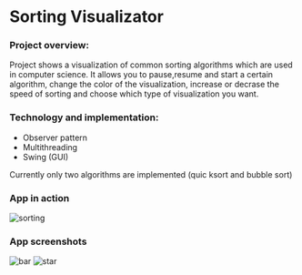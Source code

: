 # Sorting Visualizator

### Project overview:
Project shows a visualization of common sorting algorithms which are used in computer science. It allows you to pause,resume and start a certain algorithm, 
change the color of the visualization, increase or decrase the speed of sorting and choose which type of visualization you want.

### Technology and implementation:
- Observer pattern
- Multithreading
- Swing (GUI)

Currently only two algorithms are implemented (quic ksort and bubble sort)

### App in action
![sorting](https://user-images.githubusercontent.com/54250129/88316010-69220300-cd17-11ea-9bb3-c4b8ce5a58cf.gif)


### App screenshots
![bar](https://user-images.githubusercontent.com/54250129/88316100-91a9fd00-cd17-11ea-8155-b4cd52756026.png)
![star](https://user-images.githubusercontent.com/54250129/88316164-aa1a1780-cd17-11ea-9d4f-45b9050d6cfe.png)



